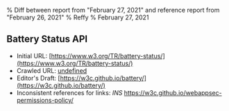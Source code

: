 % Diff between report from "February 27, 2021" and reference report from "February 26, 2021"
% Reffy
% February 27, 2021

## Battery Status API

- Initial URL: [https://www.w3.org/TR/battery-status/](https://www.w3.org/TR/battery-status/)
- Crawled URL: [undefined](undefined)
- Editor's Draft: [https://w3c.github.io/battery/](https://w3c.github.io/battery/)
- Inconsistent references for links: *INS* https://w3c.github.io/webappsec-permissions-policy/


